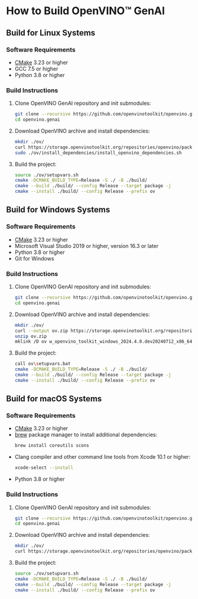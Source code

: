 # How to Build OpenVINO™ GenAI

## Build for Linux Systems

### Software Requirements 

- [CMake](https://cmake.org/download/) 3.23 or higher
- GCC 7.5 or higher
- Python 3.8 or higher

### Build Instructions

1. Clone OpenVINO GenAI repository and init submodules:
    ```sh
    git clone --recursive https://github.com/openvinotoolkit/openvino.genai.git
    cd openvino.genai
    ```
2. Download OpenVINO archive and install dependencies:
    ```sh
    mkdir ./ov/
    curl https://storage.openvinotoolkit.org/repositories/openvino/packages/nightly/2024.4.0-16028-fe423b97163/l_openvino_toolkit_ubuntu20_2024.4.0.dev20240712_x86_64.tgz | tar --directory ./ov/ --strip-components 1 -xz
    sudo ./ov/install_dependencies/install_openvino_dependencies.sh
    ```
3. Build the project:
    ```sh
    source ./ov/setupvars.sh
    cmake -DCMAKE_BUILD_TYPE=Release -S ./ -B ./build/
    cmake --build ./build/ --config Release --target package -j
    cmake --install ./build/ --config Release --prefix ov
    ```

## Build for Windows Systems

### Software Requirements 

- [CMake](https://cmake.org/download/) 3.23 or higher
- Microsoft Visual Studio 2019 or higher, version 16.3 or later
- Python 3.8 or higher
- Git for Windows

### Build Instructions

1. Clone OpenVINO GenAI repository and init submodules:
    ```sh
    git clone --recursive https://github.com/openvinotoolkit/openvino.genai.git
    cd openvino.genai
    ```
2. Download OpenVINO archive and install dependencies:
    ```sh
    mkdir ./ov/
    curl --output ov.zip https://storage.openvinotoolkit.org/repositories/openvino/packages/nightly/2024.4.0-16028-fe423b97163/w_openvino_toolkit_windows_2024.4.0.dev20240712_x86_64.zip
    unzip ov.zip
    mklink /D ov w_openvino_toolkit_windows_2024.4.0.dev20240712_x86_64
    ```
3. Build the project:
    ```sh
    call ov\setupvars.bat
    cmake -DCMAKE_BUILD_TYPE=Release -S ./ -B ./build/
    cmake --build ./build/ --config Release --target package -j
    cmake --install ./build/ --config Release --prefix ov
    ```

## Build for macOS Systems

### Software Requirements

- [CMake](https://cmake.org/download/) 3.23 or higher
- [brew](https://brew.sh/) package manager to install additional dependencies:
    ```sh
    brew install coreutils scons
    ```
- Clang compiler and other command line tools from Xcode 10.1 or higher:
    ```sh
    xcode-select --install
    ```
- Python 3.8 or higher

### Build Instructions

1. Clone OpenVINO GenAI repository and init submodules:
    ```sh
    git clone --recursive https://github.com/openvinotoolkit/openvino.genai.git
    cd openvino.genai
    ```
2. Download OpenVINO archive and install dependencies:
    ```sh
    mkdir ./ov/
    curl https://storage.openvinotoolkit.org/repositories/openvino/packages/nightly/2024.4.0-16028-fe423b97163/l_openvino_toolkit_ubuntu20_2024.4.0.dev20240712_x86_64.tgz | tar --directory ./ov/ --strip-components 1 -xz
    ```
3. Build the project:
    ```sh
    source ./ov/setupvars.sh
    cmake -DCMAKE_BUILD_TYPE=Release -S ./ -B ./build/
    cmake --build ./build/ --config Release --target package -j
    cmake --install ./build/ --config Release --prefix ov
    ```
